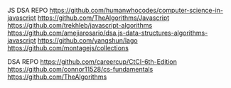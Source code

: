 JS DSA REPO
https://github.com/humanwhocodes/computer-science-in-javascript
https://github.com/TheAlgorithms/Javascript
https://github.com/trekhleb/javascript-algorithms
https://github.com/amejiarosario/dsa.js-data-structures-algorithms-javascript
https://github.com/yangshun/lago
https://github.com/montagejs/collections


DSA REPO
https://github.com/careercup/CtCI-6th-Edition
https://github.com/connor11528/cs-fundamentals
https://github.com/TheAlgorithms